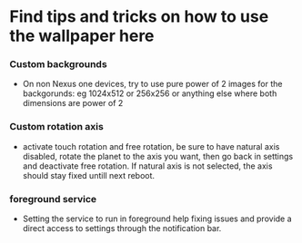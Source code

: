 # Find tips and tricks on how to use the wallpaper here #

### Custom backgrounds ###
  * On non Nexus one devices, try to use pure power of 2 images for the backgorunds: eg 1024x512 or 256x256 or anything else where both dimensions are power of 2

### Custom rotation axis ###
  * activate touch rotation and free rotation, be sure to have natural axis disabled, rotate the planet to the axis you want, then go back in settings and deactivate free rotation. If natural axis is not selected, the axis should stay fixed untill next reboot.


### foreground service ###
  * Setting the service to run in foreground help fixing issues and provide a direct access to settings through the notification bar.